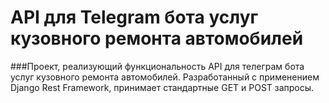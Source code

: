 # API для Telegram бота услуг кузовного ремонта автомобилей

###Проект, реализующий функциональность API для телеграм бота услуг кузовного ремонта автомобилей. Разработанный с применением Django Rest Framework, принимает стандартные GET и POST запросы.